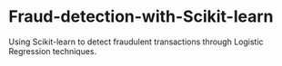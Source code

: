 # Fraud-detection-with-Scikit-learn
Using Scikit-learn to detect fraudulent transactions through Logistic Regression techniques.
